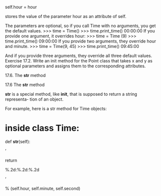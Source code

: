 self.hour = hour

stores the value of the parameter hour as an attribute of self.

The parameters are optional, so if you call Time with no arguments, you get the default values. >>> time = Time() >>> time.print_time() 00:00:00 If you provide one argument, it overrides hour: >>> time = Time (9) >>> time.print_time() 09:00:00 If you provide two arguments, they override hour and minute. >>> time = Time(9, 45) >>> time.print_time() 09:45:00

And if you provide three arguments, they override all three default values. Exercise 17.2. Write an init method for the Point class that takes x and y as optional parameters and assigns them to the corresponding attributes.

17.6. The __str__ method

17.6 The __str__ method

__str__ is a special method, like __init__, that is supposed to return a string representa- tion of an object.

For example, here is a str method for Time objects:

# inside class Time:

def __str__(self):

’

return

%.2d:%.2d:%.2d

’

% (self.hour, self.minute, self.second)
